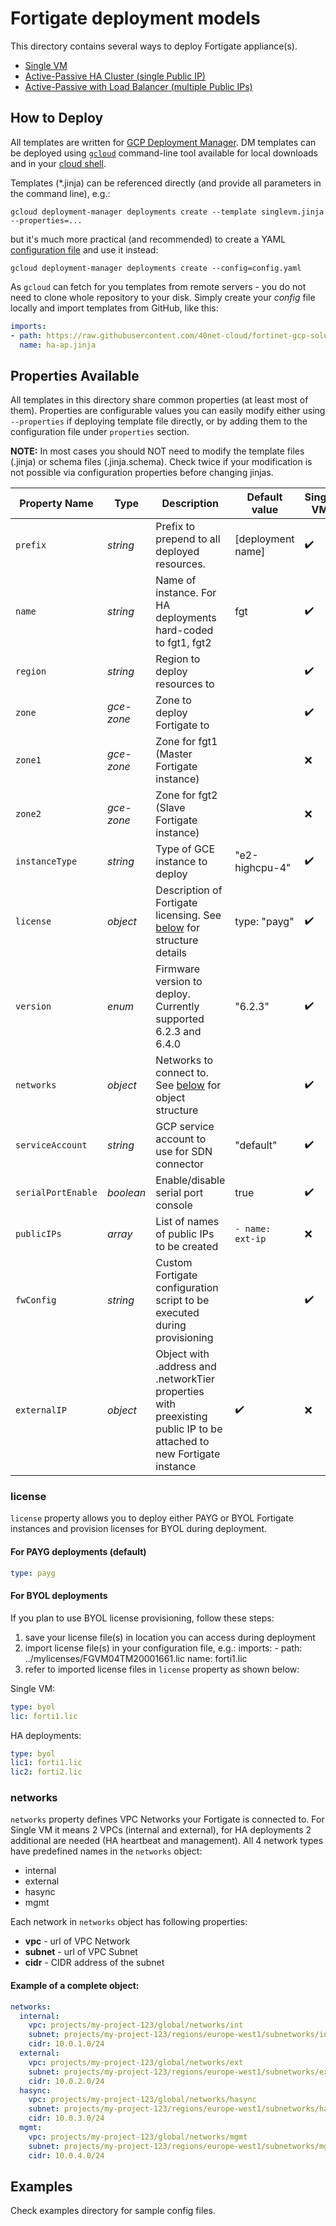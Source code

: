 # Fortigate deployment models
This directory contains several ways to deploy Fortigate appliance(s).

- [Single VM](singlevm.md)
- [Active-Passive HA Cluster (single Public IP)](ha-ap.md)
- [Active-Passive with Load Balancer (multiple Public IPs)](ha-ap-elb.md)

## How to Deploy
All templates are written for [GCP Deployment Manager](https://cloud.google.com/deployment-manager). DM templates can be deployed using [`gcloud`](https://cloud.google.com/sdk) command-line tool available for local downloads and in your [cloud shell](https://cloud.google.com/shell/docs/using-cloud-shell).

Templates (\*.jinja) can be referenced directly (and provide all parameters in the command line), e.g.:
```
gcloud deployment-manager deployments create --template singlevm.jinja --properties=...
```
but it's much more practical (and recommended) to create a YAML [configuration file](https://cloud.google.com/deployment-manager/docs/configuration/create-basic-configuration) and use it instead:
```
gcloud deployment-manager deployments create --config=config.yaml
```

As `gcloud` can fetch for you templates from remote servers - you do not need to clone whole repository to your disk. Simply create your *config* file locally and import templates from GitHub, like this:
```yaml
imports:
- path: https://raw.githubusercontent.com/40net-cloud/fortinet-gcp-solutions/master/gcp-dm/fortigate/ha-ap.jinja
  name: ha-ap.jinja
```


## Properties Available
All templates in this directory share common properties (at least most of them). Properties are configurable values you can easily modify either using `--properties` if deploying template file directly, or by adding them to the configuration file under `properties` section.

**NOTE:** In most cases you should NOT need to modify the template files (.jinja) or schema files (.jinja.schema). Check twice if your modification is not possible via configuration properties before changing jinjas.


| Property Name | Type | Description | Default value | Single VM | HA | HA ELB |
----------------|------|-------|---------------|-----------|----|--------|
`prefix` | *string* | Prefix to prepend to all deployed resources. | [deployment name] | :heavy_check_mark: | :heavy_check_mark: | :heavy_check_mark:
`name` | *string* | Name of instance. For HA deployments hard-coded to fgt1, fgt2 | fgt | :heavy_check_mark: | :x: | :x:
`region` | *string* | Region to deploy resources to | | :heavy_check_mark: | :heavy_check_mark: | :heavy_check_mark:
`zone` | *gce-zone* | Zone to deploy Fortigate to | | :heavy_check_mark: | :x: | :x: |
`zone1` | *gce-zone* | Zone for fgt1 (Master Fortigate instance) | | :x: | :heavy_check_mark: | :heavy_check_mark:
`zone2` | *gce-zone* | Zone for fgt2 (Slave Fortigate instance) | | :x: | :heavy_check_mark: | :heavy_check_mark:
`instanceType` | *string* | Type of GCE instance to deploy | "e2-highcpu-4" | :heavy_check_mark: | :heavy_check_mark: | :heavy_check_mark:
`license` | *object* | Description of Fortigate licensing. See [below](#license) for structure details | type: "payg" | :heavy_check_mark: | :heavy_check_mark: | :heavy_check_mark:
`version` | *enum* | Firmware version to deploy. Currently supported 6.2.3 and 6.4.0 | "6.2.3" | :heavy_check_mark: | :heavy_check_mark: | :heavy_check_mark:
`networks` | *object* | Networks to connect to. See [below](#networks) for object structure | | :heavy_check_mark: | :heavy_check_mark: | :heavy_check_mark:
`serviceAccount` | *string* | GCP service account to use for SDN connector | "default" | :heavy_check_mark: | :heavy_check_mark: | :heavy_check_mark:
`serialPortEnable` | *boolean* | Enable/disable serial port console | true | :heavy_check_mark: | :heavy_check_mark: | :heavy_check_mark:
`publicIPs` | *array* | List of names of public IPs to be created | `- name: ext-ip` | :x: | :x: | :heavy_check_mark:
`fwConfig` | *string* | Custom Fortigate configuration script to be executed during provisioning | | :heavy_check_mark: | :heavy_check_mark: | :heavy_check_mark:
`externalIP` | *object* | Object with .address and .networkTier properties with preexisting public IP to be attached to new Fortigate instance | :heavy_check_mark: | :x: | :x:

### license
`license` property allows you to deploy either PAYG or BYOL Fortigate instances and provision licenses for BYOL during deployment.

#### For PAYG deployments (default)
```yaml
type: payg
```

#### For BYOL deployments
If you plan to use BYOL license provisioning, follow these steps:
1. save your license file(s) in location you can access during deployment
2. import license file(s) in your configuration file, e.g.:
        imports:
         - path: ../mylicenses/FGVM04TM20001661.lic
           name: forti1.lic
3. refer to imported license files in `license` property as shown below:

Single VM:
```yaml
type: byol
lic: forti1.lic
```

HA deployments:
```yaml
type: byol
lic1: forti1.lic
lic2: forti2.lic
```

### networks
`networks` property defines VPC Networks your Fortigate is connected to. For Single VM it means 2 VPCs (internal and external), for HA deployments 2 additional are needed (HA heartbeat and management). All 4 network types have predefined names in the `networks` object:
* internal
* external
* hasync
* mgmt

Each network in `networks` object has following properties:
- **vpc** - url of VPC Network
- **subnet** - url of VPC Subnet
- **cidr** - CIDR address of the subnet

#### Example of a complete object:
```yaml
networks:
  internal:
    vpc: projects/my-project-123/global/networks/int
    subnet: projects/my-project-123/regions/europe-west1/subnetworks/int-snet
    cidr: 10.0.1.0/24
  external:
    vpc: projects/my-project-123/global/networks/ext
    subnet: projects/my-project-123/regions/europe-west1/subnetworks/ext-snet
    cidr: 10.0.2.0/24
  hasync:
    vpc: projects/my-project-123/global/networks/hasync
    subnet: projects/my-project-123/regions/europe-west1/subnetworks/hasync-snet
    cidr: 10.0.3.0/24
  mgmt:
    vpc: projects/my-project-123/global/networks/mgmt
    subnet: projects/my-project-123/regions/europe-west1/subnetworks/mgmtsnet
    cidr: 10.0.4.0/24
```

## Examples
Check examples directory for sample config files.
